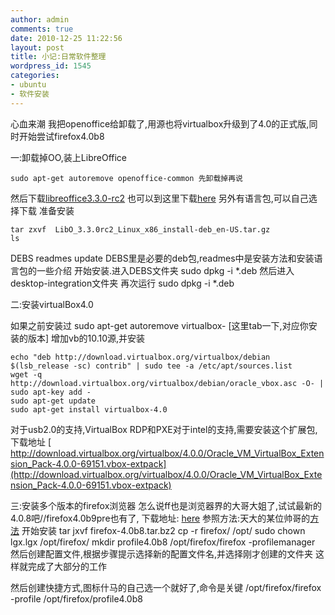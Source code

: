 ```yaml
---
author: admin
comments: true
date: 2010-12-25 11:22:56
layout: post
title: 小记:日常软件整理
wordpress_id: 1545
categories:
- ubuntu
- 软件安装
---
```


心血来潮 我把openoffice给卸载了,用源也将virtualbox升级到了4.0的正式版,同时开始尝试firefox4.0b8

一:卸载掉OO,装上LibreOffice

    sudo apt-get autoremove openoffice-common 先卸载掉再说
然后下载[libreoffice3.3.0-rc2](http://www.documentfoundation.org/download/)
也可以到这里下载[here](http://download.documentfoundation.org/libreoffice/testing/3.3.0-rc2/deb/x86/)
另外有语言包,可以自己选择下载
准备安装

    tar zxvf  LibO_3.3.0rc2_Linux_x86_install-deb_en-US.tar.gz
    ls
DEBS  readmes update
DEBS里是必要的deb包,readmes中是安装方法和安装语言包的一些介绍
开始安装.进入DEBS文件夹
    sudo dpkg -i *.deb
然后进入desktop-integration文件夹
再次运行
    sudo dpkg -i *.deb

二:安装virtualBox4.0

如果之前安装过
    sudo apt-get autoremove virtualbox- [这里tab一下,对应你安装的版本]
增加vb的10.10源,并安装

    echo "deb http://download.virtualbox.org/virtualbox/debian $(lsb_release -sc) contrib" | sudo tee -a /etc/apt/sources.list
    wget -q http://download.virtualbox.org/virtualbox/debian/oracle_vbox.asc -O- | sudo apt-key add -
    sudo apt-get update
    sudo apt-get install virtualbox-4.0

对于usb2.0的支持,VirtualBox RDP和PXE对于intel的支持,需要安装这个扩展包,下载地址
[ http://download.virtualbox.org/virtualbox/4.0.0/Oracle_VM_VirtualBox_Extension_Pack-4.0.0-69151.vbox-extpack](http://download.virtualbox.org/virtualbox/4.0.0/Oracle_VM_VirtualBox_Extension_Pack-4.0.0-69151.vbox-extpack)

三:安装多个版本的firefox浏览器
怎么说ff也是浏览器界的大哥大姐了,试试最新的4.0.8吧//firefox4.0b9pre也有了,
下载地址:
[here](ftp://ftp.mozilla.org/pub/mozilla.org/firefox/releases/4.0b8/linux-i686/zh-CN/)
参照方法:天大的某位帅哥的[方法](http://forum.ubuntu.org.cn/viewtopic.php?f=73&t=294406&p=2168882#p2168882)
开始安装
    tar jxvf firefox-4.0b8.tar.bz2
    cp -r firefox/ /opt/
    sudo chown lgx.lgx /opt/firefox/
    mkdir profile4.0b8
/opt/firefox/firefox -profilemanager
然后创建配置文件,根据步骤提示选择新的配置文件名,并选择刚才创建的文件夹
这样就完成了大部分的工作

然后创建快捷方式,图标什马的自己选一个就好了,命令是关键
/opt/firefox/firefox -profile /opt/firefox/profile4.0b8
